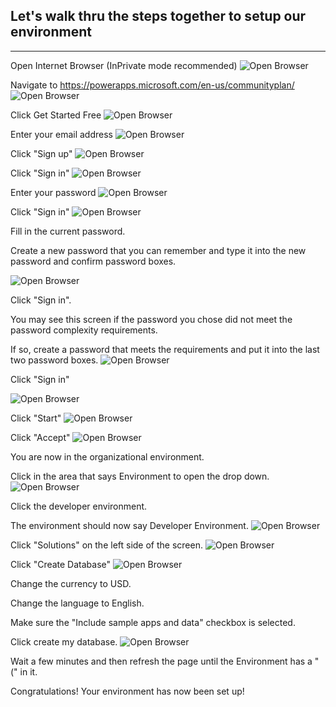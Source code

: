 ## Let's walk thru the steps together to setup our environment
---

Open Internet Browser (InPrivate mode recommended)
![Open Browser](ES01.png) 

Navigate to https://powerapps.microsoft.com/en-us/communityplan/
![Open Browser](ES02.png)

Click Get Started Free
![Open Browser](ES03.png)

Enter your email address 
![Open Browser](ES04.png)

Click "Sign up"
![Open Browser](ES05.png)

Click "Sign in"
![Open Browser](ES06.png)

Enter your password
![Open Browser](ES07.png)

Click "Sign in"
![Open Browser](ES08.png)

Fill in the current password.

Create a new password that you can remember and type it into the new password and confirm password boxes.


![Open Browser](ES09.png)

Click "Sign in".

You may see this screen if the password you chose did not meet the password complexity requirements.

If so, create a password that meets the requirements and put it into the last two password boxes.
![Open Browser](ES10.png)

Click "Sign in"


![Open Browser](ES12.png)

Click "Start"
![Open Browser](ES13.png)

Click "Accept"
![Open Browser](ES14.png)

You are now in the organizational environment.

Click in the area that says Environment to open the drop down.
![Open Browser](ES15.png)

Click the developer environment.

The environment should now say Developer Environment.
![Open Browser](ES16.png)

Click "Solutions" on the left side of the screen.
![Open Browser](ES17.png)

Click "Create Database"
![Open Browser](ES18.png)

Change the currency to USD.

Change the language to English.

Make sure the "Include sample apps and data" checkbox is selected.

Click create my database.
![Open Browser](ES19.png)

Wait a few minutes and then refresh the page until the Environment has a "(" in it.

Congratulations! Your environment has now been set up!
